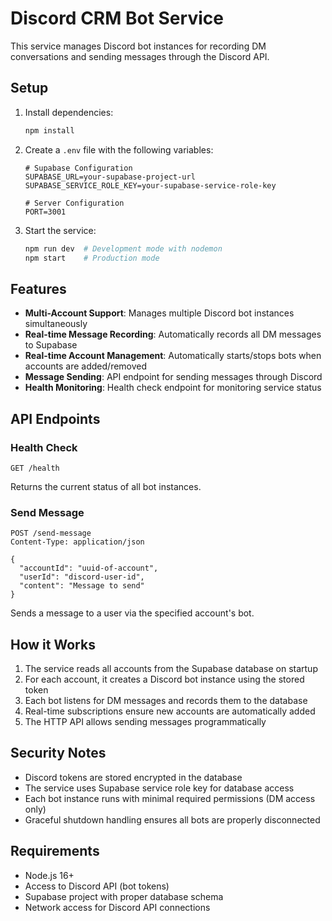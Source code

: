 # Discord CRM Bot Service

This service manages Discord bot instances for recording DM conversations and sending messages through the Discord API.

## Setup

1. Install dependencies:
   ```bash
   npm install
   ```

2. Create a `.env` file with the following variables:
   ```env
   # Supabase Configuration
   SUPABASE_URL=your-supabase-project-url
   SUPABASE_SERVICE_ROLE_KEY=your-supabase-service-role-key
   
   # Server Configuration
   PORT=3001
   ```

3. Start the service:
   ```bash
   npm run dev  # Development mode with nodemon
   npm start    # Production mode
   ```

## Features

- **Multi-Account Support**: Manages multiple Discord bot instances simultaneously
- **Real-time Message Recording**: Automatically records all DM messages to Supabase
- **Real-time Account Management**: Automatically starts/stops bots when accounts are added/removed
- **Message Sending**: API endpoint for sending messages through Discord
- **Health Monitoring**: Health check endpoint for monitoring service status

## API Endpoints

### Health Check
```http
GET /health
```

Returns the current status of all bot instances.

### Send Message
```http
POST /send-message
Content-Type: application/json

{
  "accountId": "uuid-of-account",
  "userId": "discord-user-id",
  "content": "Message to send"
}
```

Sends a message to a user via the specified account's bot.

## How it Works

1. The service reads all accounts from the Supabase database on startup
2. For each account, it creates a Discord bot instance using the stored token
3. Each bot listens for DM messages and records them to the database
4. Real-time subscriptions ensure new accounts are automatically added
5. The HTTP API allows sending messages programmatically

## Security Notes

- Discord tokens are stored encrypted in the database
- The service uses Supabase service role key for database access
- Each bot instance runs with minimal required permissions (DM access only)
- Graceful shutdown handling ensures all bots are properly disconnected

## Requirements

- Node.js 16+
- Access to Discord API (bot tokens)
- Supabase project with proper database schema
- Network access for Discord API connections 